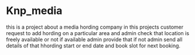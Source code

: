 # Knp_media
this is a project about a media hording company in this projects customer request to add hording on a particular area and admin check that location is 
freely available or not if available admin provide that if not admin send all details of that hhording start or end date and book slot for next booking.

